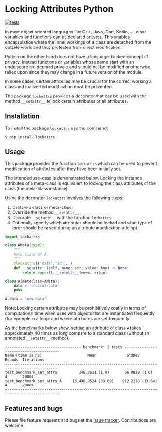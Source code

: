 # Locking Attributes Python
[![tests](https://github.com/simphotonics/lockattrs/actions/workflows/tests.yml/badge.svg)](https://github.com/simphotonics/lockattrs/actions/workflows/tests.yml)
<!-- [![Python](https://simphotonics.com/images/docs-badge.svg)](https://generic-validation.simphotonics.com) -->

In most object oriented languages like C++, Java, Dart, Kotlin,
..., class variables and functions can be declared `private`.
This enables encapsulation where the inner workings of a class
are detached from the outside world and thus protected from
direct modification.

Python on the other hand does not have a language-backed concept
of privacy. Instead functions or variables  whose name start with an
underscore are deemed private and should not be modified or otherwise
relied upon since they may change in a future version of the module.

In some cases, certain attributes may be crucial for the
correct working a class and inadverted modification
must be prevented.

The package [`lockattrs`][lockattrs] provides a decorator that can
be used with the method `__setattr__` to lock certain attributes
or all attributes.


## Installation

To install the package [`lockattrs`][lockattrs] use the command:
```Console
$ pip install lockattrs
```

## Usage

This package provides the function `lockattrs` which can be
used to prevent modification of attributes
after they have been initially set.

The intended use-case is demonstrated below. Locking the
instance attributes of a meta-class is equivalent to
locking the class attributes of the class (the meta-class instance).

Using the decorator `lockattrs` involves the following steps:
1. Declare a class or meta-class.
2. Override the method `__setattr__`
3. Decorate `__setattr__` with the function `lockattrs`.
4. Optionally specify which attributes should be locked and
   what type of error should be raised during an attribute
   modification attempt.

``` Python
import lockattrs

class AMeta(type):
    """
    Meta class of A.
    """
    @lockattrs(('data','id'), )
    def __setattr__(self, name: str, value: Any) -> None:
        return super().__setattr__(name, value)

class A(metaclass=AMeta):
    data = 'crucial-data'
    pass

A.data = 'new-data'
```

Note: Locking certain attributes may be prohibitively
costly in terms of computational time
when used with objects that are
instantiated frequently (for example in a loop)
and where attributes are set frequently.

As the benchmarks below show, setting an attribute of class `A`
takes approximately 40 times as long compare to a standard class
(without an annotated `__setattr__` method).


``` Console
----------------------------------- benchmark: 2 tests ----------------------------------------
Name (time in ns)                     Mean              StdDev               Rounds  Iterations
-----------------------------------------------------------------------------------------------
test_benchmark_set_attrs          348.8611 (1.0)       66.8829 (1.0)              4       20000
test_benchmark_set_attrs_A     13,496.0524 (38.69)    912.2178 (13.64)            4       20000
-----------------------------------------------------------------------------------------------
```


## Features and bugs

Please file feature requests and bugs at the [issue tracker].
Contributions are welcome.

[issue tracker]: https://github.com/simphotonics/lockattrs/issues

[pypi]: https:://pypi.org

[pytest]: https://pypi.org/project/pytest/

[lockattrs]: https://github.com/simphotonics/lockattrs